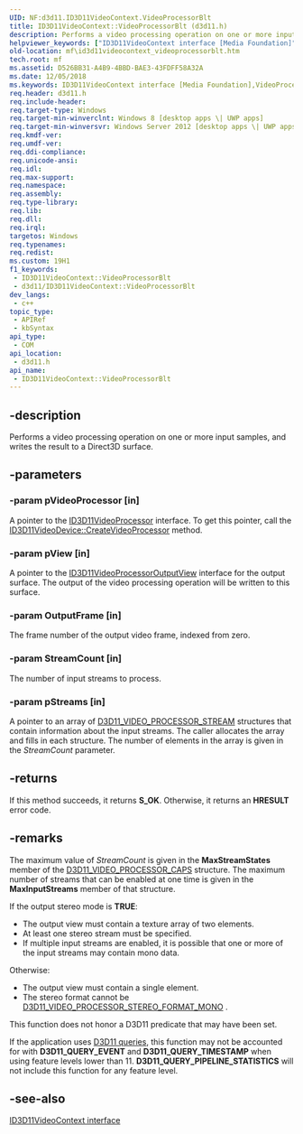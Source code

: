 ```yaml
---
UID: NF:d3d11.ID3D11VideoContext.VideoProcessorBlt
title: ID3D11VideoContext::VideoProcessorBlt (d3d11.h)
description: Performs a video processing operation on one or more input samples and writes the result to a Direct3D surface.
helpviewer_keywords: ["ID3D11VideoContext interface [Media Foundation]","VideoProcessorBlt method","ID3D11VideoContext.VideoProcessorBlt","ID3D11VideoContext::VideoProcessorBlt","VideoProcessorBlt","VideoProcessorBlt method [Media Foundation]","VideoProcessorBlt method [Media Foundation]","ID3D11VideoContext interface","d3d11/ID3D11VideoContext::VideoProcessorBlt","mf.id3d11videocontext_videoprocessorblt"]
old-location: mf\id3d11videocontext_videoprocessorblt.htm
tech.root: mf
ms.assetid: D526BB31-A4B9-4BBD-BAE3-43FDFF58A32A
ms.date: 12/05/2018
ms.keywords: ID3D11VideoContext interface [Media Foundation],VideoProcessorBlt method, ID3D11VideoContext.VideoProcessorBlt, ID3D11VideoContext::VideoProcessorBlt, VideoProcessorBlt, VideoProcessorBlt method [Media Foundation], VideoProcessorBlt method [Media Foundation],ID3D11VideoContext interface, d3d11/ID3D11VideoContext::VideoProcessorBlt, mf.id3d11videocontext_videoprocessorblt
req.header: d3d11.h
req.include-header: 
req.target-type: Windows
req.target-min-winverclnt: Windows 8 [desktop apps \| UWP apps]
req.target-min-winversvr: Windows Server 2012 [desktop apps \| UWP apps]
req.kmdf-ver: 
req.umdf-ver: 
req.ddi-compliance: 
req.unicode-ansi: 
req.idl: 
req.max-support: 
req.namespace: 
req.assembly: 
req.type-library: 
req.lib: 
req.dll: 
req.irql: 
targetos: Windows
req.typenames: 
req.redist: 
ms.custom: 19H1
f1_keywords:
 - ID3D11VideoContext::VideoProcessorBlt
 - d3d11/ID3D11VideoContext::VideoProcessorBlt
dev_langs:
 - c++
topic_type:
 - APIRef
 - kbSyntax
api_type:
 - COM
api_location:
 - d3d11.h
api_name:
 - ID3D11VideoContext::VideoProcessorBlt
---
```


## -description

Performs a video processing operation on one or more input samples, and writes the result to a Direct3D surface.

## -parameters

### -param pVideoProcessor [in]

A pointer to the <a href="/windows/win32/api/d3d11/nn-d3d11-id3d11videoprocessor">ID3D11VideoProcessor</a> interface. To get this pointer, call the <a href="/windows/win32/api/d3d11/nf-d3d11-id3d11videodevice-createvideoprocessor">ID3D11VideoDevice::CreateVideoProcessor</a> method.

### -param pView [in]

A pointer to the <a href="/windows/win32/api/d3d11/nn-d3d11-id3d11videoprocessoroutputview">ID3D11VideoProcessorOutputView</a> interface for the output surface. The output of the video processing operation will be written to this surface.

### -param OutputFrame [in]

The frame number of the output video frame, indexed from zero.

### -param StreamCount [in]

The number of input streams to process.

### -param pStreams [in]

A pointer to an array of <a href="/windows/win32/api/d3d11/ns-d3d11-d3d11_video_processor_stream">D3D11_VIDEO_PROCESSOR_STREAM</a> structures that contain information about the input streams. The caller allocates the array and fills in each structure. The number of elements in the array is given in the *StreamCount* parameter.

## -returns

If this method succeeds, it returns **S_OK**. Otherwise, it returns an **HRESULT** error code.

## -remarks

The maximum value of <i>StreamCount</i> is given in the <b>MaxStreamStates</b> member of the <a href="/windows/win32/api/d3d11/ns-d3d11-d3d11_video_processor_caps">D3D11_VIDEO_PROCESSOR_CAPS</a> structure. The maximum number of streams that can be enabled at one time is given in the <b>MaxInputStreams</b> member of that structure.

If the output stereo mode is <b>TRUE</b>:

<ul>
<li>The output view must contain a texture array of two elements.</li>
<li>At least one stereo stream must be specified.</li>
<li>If multiple input streams are enabled, it is possible that one or more of the input streams may contain mono data.</li>
</ul>
Otherwise:

<ul>
<li>The output view must contain a single element.</li>
<li>The stereo format cannot be <a href="/windows/win32/api/d3d11/ne-d3d11-d3d11_video_processor_stereo_format">D3D11_VIDEO_PROCESSOR_STEREO_FORMAT_MONO</a> .</li>
</ul>
This function does not honor a D3D11 predicate that may have been set.

If the application uses <a href="/windows/win32/api/d3d11/ne-d3d11-d3d11_query">D3D11 queries</a>, this function may not be accounted for with <b>D3D11_QUERY_EVENT</b> and <b>D3D11_QUERY_TIMESTAMP</b> when using feature levels lower than 11. <b>D3D11_QUERY_PIPELINE_STATISTICS</b> will not include this function for any feature level.

## -see-also

[ID3D11VideoContext interface](./nn-d3d11-id3d11videocontext.md)

